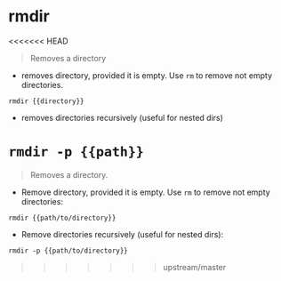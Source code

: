 # rmdir

<<<<<<< HEAD
> Removes a directory

- removes directory, provided it is empty. Use `rm` to remove not empty directories.

`rmdir {{directory}}`

- removes directories recursively (useful for nested dirs)

`rmdir -p {{path}}`
=======
> Removes a directory.

- Remove directory, provided it is empty. Use `rm` to remove not empty directories:

`rmdir {{path/to/directory}}`

- Remove directories recursively (useful for nested dirs):

`rmdir -p {{path/to/directory}}`
>>>>>>> upstream/master
